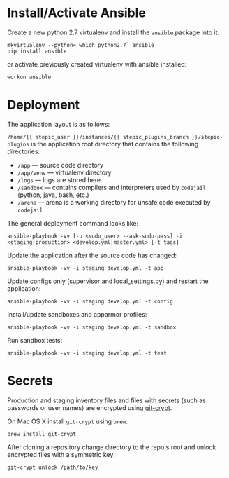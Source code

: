 Install/Activate Ansible
========================
Create a new python 2.7 virtualenv and install the `ansible` package into it.
```
mkvirtualenv --python=`which python2.7` ansible
pip install ansible
```
or activate previously created virtualenv with ansible installed:
```
workon ansible
```

Deployment
==========
The application layout is as follows:

`/home/{{ stepic_user }}/instances/{{ stepic_plugins_branch }}/stepic-plugins` is the application root directory that contains the following directories:

* `/app` — source code directory
* `/app/venv` — virtualenv directory
* `/logs` — logs are stored here
* `/sandbox` — contains compilers and interpreters used by `codejail` (python, java, bash, etc.)
* `/arena` — arena is a working directory for unsafe code executed by `codejail`

The general deployment command looks like:
```
ansible-playbook -vv [-u <sudo_user> --ask-sudo-pass] -i <staging|production> <develop.yml|master.yml> [-t tags]
```

Update the application after the source code has changed:
```
ansible-playbook -vv -i staging develop.yml -t app
```

Update configs only (supervisor and local_settings.py) and restart the application:
```
ansible-playbook -vv -i staging develop.yml -t config
```

Install/update sandboxes and apparmor profiles:
```
ansible-playbook -vv -i staging develop.yml -t sandbox
```

Run sandbox tests:
```
ansible-playbook -vv -i staging develop.yml -t test
```

Secrets
=======
Production and staging inventory files and files with secrets (such as passwords or user names) are encrypted using [git-crypt](https://github.com/AGWA/git-crypt).

On Mac OS X install `git-crypt` using `brew`:
```
brew install git-crypt
```
After cloning a repository change directory to the repo's root and unlock encrypted files with a symmetric key:
```
git-crypt unlock /path/to/key
```
